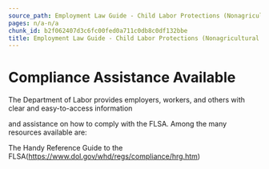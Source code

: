 ```yaml
---
source_path: Employment Law Guide - Child Labor Protections (Nonagricultural Work).md
pages: n/a-n/a
chunk_id: b2f062407d3c6fc00fed0a711c0db8c0df132bbe
title: Employment Law Guide - Child Labor Protections (Nonagricultural Work)
---
```

# Compliance Assistance Available

The Department of Labor provides employers, workers, and others with clear and easy-to-access information

and assistance on how to comply with the FLSA. Among the many resources available are:

The Handy Reference Guide to the FLSA(https://www.dol.gov/whd/regs/compliance/hrg.htm)

